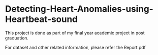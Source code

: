 # Detecting-Heart-Anomalies-using-Heartbeat-sound
This project is done as part of my final year academic project in post graduation.

For dataset and other related information, please refer the Report.pdf
